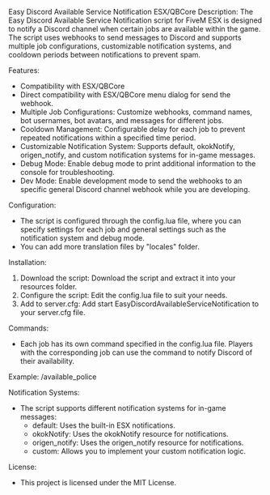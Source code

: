 Easy Discord Available Service Notification ESX/QBCore
Description:
The Easy Discord Available Service Notification script for FiveM ESX is designed to notify a Discord channel when certain jobs are available within the game. The script uses webhooks to send messages to Discord and supports multiple job configurations, customizable notification systems, and cooldown periods between notifications to prevent spam.

Features:
- Compatibility with ESX/QBCore
- Direct compatibility with ESX/QBCore menu dialog for send the webhook.
- Multiple Job Configurations: Customize webhooks, command names, bot usernames, bot avatars, and messages for different jobs.
- Cooldown Management: Configurable delay for each job to prevent repeated notifications within a specified time period.
- Customizable Notification System: Supports default, okokNotify, origen_notify, and custom notification systems for in-game messages.
- Debug Mode: Enable debug mode to print additional information to the console for troubleshooting.
- Dev Mode: Enable development mode to send the webhooks to an specific general Discord channel webhook while you are developing.

Configuration:
- The script is configured through the config.lua file, where you can specify settings for each job and general settings such as the notification system and debug mode.
- You can add more translation files by "locales" folder.

Installation:
1. Download the script: Download the script and extract it into your resources folder.
2. Configure the script: Edit the config.lua file to suit your needs.
3. Add to server.cfg: Add start EasyDiscordAvailableServiceNotification to your server.cfg file.

Commands:
- Each job has its own command specified in the config.lua file. Players with the corresponding job can use the command to notify Discord of their availability.

Example: /available_police

Notification Systems:
- The script supports different notification systems for in-game messages:
  - default: Uses the built-in ESX notifications.
  - okokNotify: Uses the okokNotify resource for notifications.
  - origen_notify: Uses the origen_notify resource for notifications.
  - custom: Allows you to implement your custom notification logic.

License:
- This project is licensed under the MIT License.
